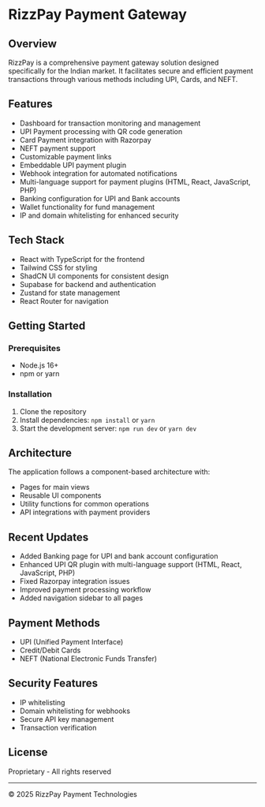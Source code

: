 
# RizzPay Payment Gateway

## Overview
RizzPay is a comprehensive payment gateway solution designed specifically for the Indian market. It facilitates secure and efficient payment transactions through various methods including UPI, Cards, and NEFT.

## Features
- Dashboard for transaction monitoring and management
- UPI Payment processing with QR code generation
- Card Payment integration with Razorpay
- NEFT payment support
- Customizable payment links
- Embeddable UPI payment plugin
- Webhook integration for automated notifications
- Multi-language support for payment plugins (HTML, React, JavaScript, PHP)
- Banking configuration for UPI and Bank accounts
- Wallet functionality for fund management
- IP and domain whitelisting for enhanced security

## Tech Stack
- React with TypeScript for the frontend
- Tailwind CSS for styling
- ShadCN UI components for consistent design
- Supabase for backend and authentication
- Zustand for state management
- React Router for navigation

## Getting Started

### Prerequisites
- Node.js 16+
- npm or yarn

### Installation
1. Clone the repository
2. Install dependencies: `npm install` or `yarn`
3. Start the development server: `npm run dev` or `yarn dev`

## Architecture
The application follows a component-based architecture with:
- Pages for main views
- Reusable UI components
- Utility functions for common operations
- API integrations with payment providers

## Recent Updates
- Added Banking page for UPI and bank account configuration
- Enhanced UPI QR plugin with multi-language support (HTML, React, JavaScript, PHP)
- Fixed Razorpay integration issues
- Improved payment processing workflow
- Added navigation sidebar to all pages

## Payment Methods
- UPI (Unified Payment Interface)
- Credit/Debit Cards
- NEFT (National Electronic Funds Transfer)

## Security Features
- IP whitelisting
- Domain whitelisting for webhooks
- Secure API key management
- Transaction verification

## License
Proprietary - All rights reserved

---

© 2025 RizzPay Payment Technologies
